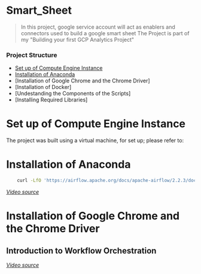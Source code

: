 # Smart_Sheet
>In this project, google service account will act as enablers and connectors used to build a google smart sheet
>The Project is part of my "Building your first GCP Analytics Project"


### Project Structure

- [Set up of Compute Engine Instance](#data-ingestion)
- [Installation of Anaconda](#data-lake)
- [Installation of Google Chrome and the Chrome Driver]
- [Installation of Docker]
- [Undestanding the Components of the Scripts]
- [Installing Required Libraries]
 
# Set up of Compute Engine Instance

The project was built using a virtual machine, for set up; please refer to: 


# Installation of Anaconda
```bash
    curl -LfO 'https://airflow.apache.org/docs/apache-airflow/2.2.3/docker-compose.yaml'
```
_[Video source](https://www.youtube.com/watch?v=W3Zm6rjOq70&list=PL3MmuxUbc_hJed7dXYoJw8DoCuVHhGEQb&index=16)_



# Installation of Google Chrome and the Chrome Driver

## Introduction to Workflow Orchestration

_[Video source](https://www.youtube.com/watch?v=0yK7LXwYeD0&list=PL3MmuxUbc_hJed7dXYoJw8DoCuVHhGEQb&index=17)_

